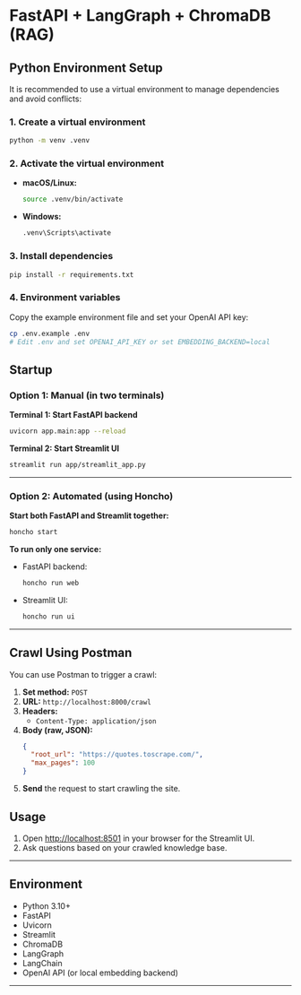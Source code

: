 
# FastAPI + LangGraph + ChromaDB (RAG)

## Python Environment Setup

It is recommended to use a virtual environment to manage dependencies and avoid conflicts:

### 1. Create a virtual environment
```bash
python -m venv .venv
```

### 2. Activate the virtual environment
- **macOS/Linux:**
  ```bash
  source .venv/bin/activate
  ```
- **Windows:**
  ```bash
  .venv\Scripts\activate
  ```

### 3. Install dependencies
```bash
pip install -r requirements.txt
```

### 4. Environment variables
Copy the example environment file and set your OpenAI API key:
```bash
cp .env.example .env
# Edit .env and set OPENAI_API_KEY or set EMBEDDING_BACKEND=local
```

## Startup

### Option 1: Manual (in two terminals)

**Terminal 1: Start FastAPI backend**
```bash
uvicorn app.main:app --reload
```

**Terminal 2: Start Streamlit UI**
```bash
streamlit run app/streamlit_app.py
```

---

### Option 2: Automated (using Honcho)

**Start both FastAPI and Streamlit together:**
```bash
honcho start
```

**To run only one service:**
- FastAPI backend:  
  ```bash
  honcho run web
  ```
- Streamlit UI:  
  ```bash
  honcho run ui
  ```

---
## Crawl Using Postman

You can use Postman to trigger a crawl:

1. **Set method:** `POST`
2. **URL:** `http://localhost:8000/crawl`
3. **Headers:**  
   - `Content-Type: application/json`
4. **Body (raw, JSON):**
   ```json
   {
     "root_url": "https://quotes.toscrape.com/",
     "max_pages": 100
   }
   ```
5. **Send** the request to start crawling the site.


## Usage

1. Open [http://localhost:8501](http://localhost:8501) in your browser for the Streamlit UI.
4. Ask questions based on your crawled knowledge base.

---

## Environment

- Python 3.10+
- FastAPI
- Uvicorn
- Streamlit
- ChromaDB
- LangGraph
- LangChain
- OpenAI API (or local embedding backend)

---
